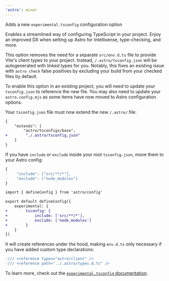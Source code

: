 ```yaml
---
'astro': minor
---
```


Adds a new `experimental.tsconfig` configuration option

Enables a streamlined way of configuring TypeScript in your project. Enjoy an improved DX when setting up Astro for Intellisense, type-checking, and more.

This option removes the need for a separate `src/env.d.ts` file to provide Vite's client types to your project. Instead, `/.astro/tsconfig.json` will be autogenerated with linked types for you. Notably, this fixes an existing issue with `astro check` false positives by excluding your build from your checked files by default.

To enable this option in an existing project, you will need to update your `tsconfig.json` to reference the new file. You may also need to update your `astro.config.mjs` as some items have now moved to Astro configuration options.

Your `tsconfig.json` file must now extend the new `/.astro/` file:

```diff
{
    "extends": [
        "astro/tsconfigs/base", 
+        "./.astro/tsconfig.json"
    ]
}
```

If you have `include` or `exclude` inside your root `tsconfig.json`, move them to your Astro config:

```diff
{
-    "include": ["src/**/*"],
-    "exclude": ["node_modules"]
}
```

```diff
import { defineConfig } from 'astro/config'

export default defineConfig({
    experimental: {
+        tsconfig: {
+            include: ['src/**/*'],
+            exclude: ['node_modules']
+        }
    }
})
```

It will create references under the hood, making `env.d.ts` only necessary if you have added custom type declarations:

```diff
-/// <reference types="astro/client" />
-/// <reference path="../.astro/types.d.ts" />
```

To learn more, check out the [`experimental.tsconfig` documentation](https://docs.astro.build/en/reference/configuration-reference/#experimentaltypescript).